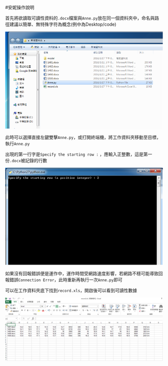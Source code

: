 #安妮操作說明

首先將欲讀取可讀性資料的`.docx`檔案與`Anne.py`放在同一個資料夾中，命名與路徑建議以簡單、無特殊字符為概念(例中為Desktop/code)

![05](https://github.com/otto1994/Readability/blob/master/figure/fig-ann/05.png)

此時可以選擇直接左鍵雙擊`Anne.py`，或打開終端機，將工作資料夾移動至目標，執行`Anne.py`

出現的第一行字是`Specify the starting row :` ，應輸入正整數，這是第一份`.docx`被記錄的行數

![06](https://github.com/otto1994/Readability/blob/master/figure/fig-ann/06.png)

如果沒有回報錯誤便是運作中，運作時間受網路速度影響，若網路不穩可能導致回報錯誤`Connection Error`，此時重新再執行一次`Anne.py`即可

可以在工作資料夾底下找到`record.xls`，開啟後可以看到可讀性數據

![07](https://github.com/otto1994/Readability/blob/master/figure/fig-ann/07.png)

